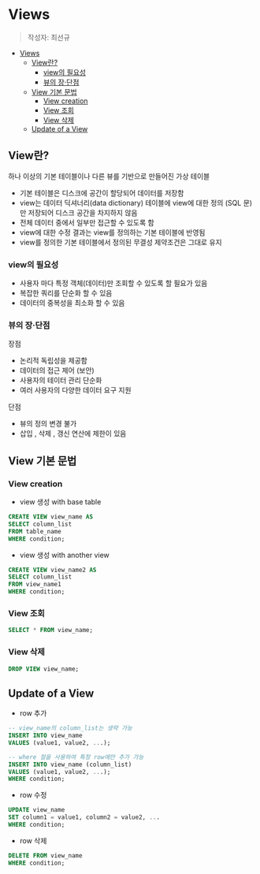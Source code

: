 # Views

> 작성자: 최선규

- [Views](#views)
  - [View란?](#view란)
    - [view의 필요성](#view의-필요성)
    - [뷰의 장·단점](#뷰의-장단점)
  - [View 기본 문법](#view-기본-문법)
    - [View creation](#view-creation)
    - [View 조회](#view-조회)
    - [View 삭제](#view-삭제)
  - [Update of a View](#update-of-a-view)

## View란?

하나 이상의 기본 테이블이나 다른 뷰를 기반으로 만들어진 가상 테이블

- 기본 테이블은 디스크에 공간이 할당되어 데이터를 저장함
- view는 데이터 딕셔너리(data dictionary) 테이블에 view에 대한 정의 (SQL 문)만 저장되어 디스크 공간을 차지하지 않음
- 전체 데이터 중에서 일부만 접근할 수 있도록 함
- view에 대한 수정 결과는 view를 정의하는 기본 테이블에 반영됨
- view를 정의한 기본 테이블에서 정의된 무결성 제약조건은 그대로 유지

### view의 필요성

- 사용자 마다 특정 객체(데이터)만 조회할 수 있도록 할 필요가 있음
- 복잡한 쿼리를 단순화 할 수 있음
- 데이터의 중복성을 최소화 할 수 있음

### 뷰의 장·단점

장점

- 논리적 독립성을 제공함
- 데이터의 접근 제어 (보안)
- 사용자의 테이터 관리 단순화
- 여러 사용자의 다양한 데이터 요구 지원

단점

- 뷰의 정의 변경 불가
- 삽입 , 삭제 , 갱신 연산에 제한이 있음

## View 기본 문법

### View creation

- view 생성 with base table

```sql
CREATE VIEW view_name AS
SELECT column_list
FROM table_name
WHERE condition;
```

- view 생성 with another view

```sql
CREATE VIEW view_name2 AS
SELECT column_list
FROM view_name1
WHERE condition;
```

### View 조회

```sql
SELECT * FROM view_name;
```

### View 삭제

```sql
DROP VIEW view_name;
```

## Update of a View

- row 추가

```sql
-- view_name의 column_list는 생략 가능
INSERT INTO view_name
VALUES (value1, value2, ...);

-- where 절을 사용하여 특정 row에만 추가 가능
INSERT INTO view_name (column_list)
VALUES (value1, value2, ...);
WHERE condition;
```

- row 수정

```sql
UPDATE view_name
SET column1 = value1, column2 = value2, ...
WHERE condition;
```

- row 삭제

```sql
DELETE FROM view_name
WHERE condition;
```
